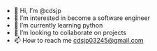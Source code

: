 - 👋 Hi, I’m @cdsjp
- 👀 I’m interested in become a software engineer
- 🌱 I’m currently learning python
- 💞️ I’m looking to collaborate on projects
- 📫 How to reach me cdsjp03245@gmail.com

<!---
cdsjp/cdsjp is a ✨ special ✨ repository because its `README.md` (this file) appears on your GitHub profile.
You can click the Preview link to take a look at your changes.
--->
